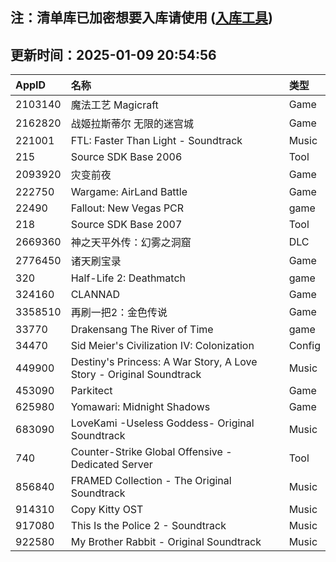 ## 注：清单库已加密想要入库请使用 ([入库工具](https://github.com/BlankTMing/ManifestAutoUpdate/releases))

## 更新时间：2025-01-09 20:54:56
| AppID | 名称 | 类型  |
| :-------------------- | :----------------------------- | :----------- |
| 2103140 | 魔法工艺 Magicraft| Game |
| 2162820 | 战姬拉斯蒂尔 无限的迷宫城| Game |
| 221001 | FTL: Faster Than Light - Soundtrack| Music |
| 215 | Source SDK Base 2006| Tool |
| 2093920 | 灾变前夜| Game |
| 222750 | Wargame: AirLand Battle| Game |
| 22490 | Fallout: New Vegas PCR| game |
| 218 | Source SDK Base 2007| Tool |
| 2669360 | 神之天平外传：幻雾之洞窟| DLC |
| 2776450 | 诸天刷宝录| Game |
| 320 | Half-Life 2: Deathmatch| game |
| 324160 | CLANNAD| Game |
| 3358510 | 再刷一把2：金色传说| Game |
| 33770 | Drakensang The River of Time| game |
| 34470 | Sid Meier's Civilization IV: Colonization| Config |
| 449900 | Destiny's Princess: A War Story, A Love Story - Original Soundtrack| Music |
| 453090 | Parkitect| Game |
| 625980 | Yomawari: Midnight Shadows| Game |
| 683090 | LoveKami -Useless Goddess- Original Soundtrack| Music |
| 740 | Counter-Strike Global Offensive - Dedicated Server| Tool |
| 856840 | FRAMED Collection - The Original Soundtrack| Music |
| 914310 | Copy Kitty OST| Music |
| 917080 | This Is the Police 2 - Soundtrack| Music |
| 922580 | My Brother Rabbit - Original Soundtrack| Music |
